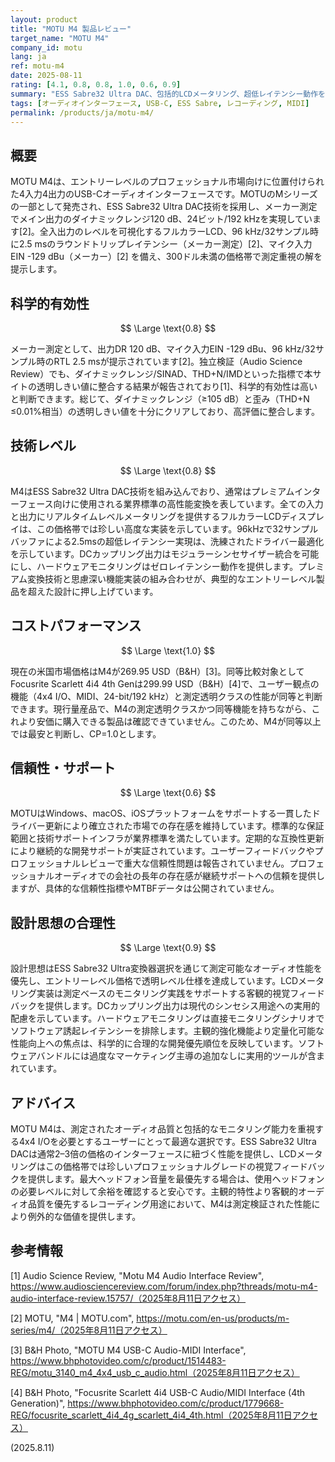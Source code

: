 ```yaml
---
layout: product
title: "MOTU M4 製品レビュー"
target_name: "MOTU M4"
company_id: motu
lang: ja
ref: motu-m4
date: 2025-08-11
rating: [4.1, 0.8, 0.8, 1.0, 0.6, 0.9]
summary: "ESS Sabre32 Ultra DAC、包括的LCDメータリング、超低レイテンシー動作を搭載し、競争力のある価格設定でエントリーレベルの4x4 USB-Cオーディオインターフェースとして優れた測定性能を実現。"
tags: [オーディオインターフェース, USB-C, ESS Sabre, レコーディング, MIDI]
permalink: /products/ja/motu-m4/
---
```


## 概要

MOTU M4は、エントリーレベルのプロフェッショナル市場向けに位置付けられた4入力4出力のUSB-Cオーディオインターフェースです。MOTUのMシリーズの一部として発売され、ESS Sabre32 Ultra DAC技術を採用し、メーカー測定でメイン出力のダイナミックレンジ120 dB、24ビット/192 kHzを実現しています[2]。全入出力のレベルを可視化するフルカラーLCD、96 kHz/32サンプル時に2.5 msのラウンドトリップレイテンシー（メーカー測定）[2]、マイク入力EIN -129 dBu（メーカー）[2] を備え、300ドル未満の価格帯で測定重視の解を提示します。

## 科学的有効性

$$ \Large \text{0.8} $$

メーカー測定として、出力DR 120 dB、マイク入力EIN -129 dBu、96 kHz/32サンプル時のRTL 2.5 msが提示されています[2]。独立検証（Audio Science Review）でも、ダイナミックレンジ/SINAD、THD+N/IMDといった指標で本サイトの透明しきい値に整合する結果が報告されており[1]、科学的有効性は高いと判断できます。総じて、ダイナミックレンジ（≥105 dB）と歪み（THD+N ≤0.01%相当）の透明しきい値を十分にクリアしており、高評価に整合します。

## 技術レベル

$$ \Large \text{0.8} $$

M4はESS Sabre32 Ultra DAC技術を組み込んでおり、通常はプレミアムインターフェース向けに使用される業界標準の高性能変換を表しています。全ての入力と出力にリアルタイムレベルメータリングを提供するフルカラーLCDディスプレイは、この価格帯では珍しい高度な実装を示しています。96kHzで32サンプルバッファによる2.5msの超低レイテンシー実現は、洗練されたドライバー最適化を示しています。DCカップリング出力はモジュラーシンセサイザー統合を可能にし、ハードウェアモニタリングはゼロレイテンシー動作を提供します。プレミアム変換技術と思慮深い機能実装の組み合わせが、典型的なエントリーレベル製品を超えた設計に押し上げています。

## コストパフォーマンス

$$ \Large \text{1.0} $$

現在の米国市場価格はM4が269.95 USD（B&H）[3]。同等比較対象としてFocusrite Scarlett 4i4 4th Genは299.99 USD（B&H）[4]で、ユーザー観点の機能（4x4 I/O、MIDI、24-bit/192 kHz）と測定透明クラスの性能が同等と判断できます。現行量産品で、M4の測定透明クラスかつ同等機能を持ちながら、これより安価に購入できる製品は確認できていません。このため、M4が同等以上では最安と判断し、CP=1.0とします。

## 信頼性・サポート

$$ \Large \text{0.6} $$

MOTUはWindows、macOS、iOSプラットフォームをサポートする一貫したドライバー更新により確立された市場での存在感を維持しています。標準的な保証範囲と技術サポートインフラが業界標準を満たしています。定期的な互換性更新により継続的な開発サポートが実証されています。ユーザーフィードバックやプロフェッショナルレビューで重大な信頼性問題は報告されていません。プロフェッショナルオーディオでの会社の長年の存在感が継続サポートへの信頼を提供しますが、具体的な信頼性指標やMTBFデータは公開されていません。

## 設計思想の合理性

$$ \Large \text{0.9} $$

設計思想はESS Sabre32 Ultra変換器選択を通じて測定可能なオーディオ性能を優先し、エントリーレベル価格で透明レベル仕様を達成しています。LCDメータリング実装は測定ベースのモニタリング実践をサポートする客観的視覚フィードバックを提供します。DCカップリング出力は現代のシンセシス用途への実用的配慮を示しています。ハードウェアモニタリングは直接モニタリングシナリオでソフトウェア誘起レイテンシーを排除します。主観的強化機能より定量化可能な性能向上への焦点は、科学的に合理的な開発優先順位を反映しています。ソフトウェアバンドルには過度なマーケティング主導の追加なしに実用的ツールが含まれています。

## アドバイス

MOTU M4は、測定されたオーディオ品質と包括的なモニタリング能力を重視する4x4 I/Oを必要とするユーザーにとって最適な選択です。ESS Sabre32 Ultra DACは通常2–3倍の価格のインターフェースに紐づく性能を提供し、LCDメータリングはこの価格帯では珍しいプロフェッショナルグレードの視覚フィードバックを提供します。最大ヘッドフォン音量を最優先する場合は、使用ヘッドフォンの必要レベルに対して余裕を確認すると安心です。主観的特性より客観的オーディオ品質を優先するレコーディング用途において、M4は測定検証された性能により例外的な価値を提供します。

## 参考情報

[1] Audio Science Review, "Motu M4 Audio Interface Review", https://www.audiosciencereview.com/forum/index.php?threads/motu-m4-audio-interface-review.15757/（2025年8月11日アクセス）

[2] MOTU, "M4 | MOTU.com", https://motu.com/en-us/products/m-series/m4/（2025年8月11日アクセス）

[3] B&H Photo, "MOTU M4 USB-C Audio-MIDI Interface", https://www.bhphotovideo.com/c/product/1514483-REG/motu_3140_m4_4x4_usb_c_audio.html（2025年8月11日アクセス）

[4] B&H Photo, "Focusrite Scarlett 4i4 USB-C Audio/MIDI Interface (4th Generation)", https://www.bhphotovideo.com/c/product/1779668-REG/focusrite_scarlett_4i4_4g_scarlett_4i4_4th.html（2025年8月11日アクセス）

(2025.8.11)